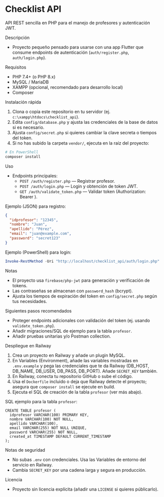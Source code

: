 # Checklist API

API REST sencilla en PHP para el manejo de profesores y autenticación JWT.

Descripción
- Proyecto pequeño pensado para usarse con una app Flutter que consume endpoints de autenticación (`auth/register.php`, `auth/login.php`).

Requisitos
- PHP 7.4+ (o PHP 8.x)
- MySQL / MariaDB
- XAMPP (opcional, recomendado para desarrollo local)
- Composer

Instalación rápida
1. Clona o copia este repositorio en tu servidor (ej. `c:\xampp\htdocs\checklist_api`).
2. Edita `config/database.php` y ajusta las credenciales de la base de datos si es necesario.
3. Ajusta `config/secret.php` si quieres cambiar la clave secreta o tiempos del token.
4. Si no has subido la carpeta `vendor/`, ejecuta en la raíz del proyecto:

```powershell
# En PowerShell
composer install
```

Uso
- Endpoints principales:
  - `POST /auth/register.php` — Registrar profesor.
  - `POST /auth/login.php` — Login y obtención de token JWT.
  - `GET /auth/validate_token.php` — Validar token (Authorization: Bearer <token>).

Ejemplo (JSON) para registro:

```json
{
  "idprofesor": "12345",
  "nombre": "Juan",
  "apellido": "Pérez",
  "email": "juan@example.com",
  "password": "secret123"
}
```

Ejemplo (PowerShell) para login:

```powershell
Invoke-RestMethod -Uri "http://localhost/checklist_api/auth/login.php" -Method Post -Body (@{ email = 'juan@example.com'; password = 'secret123' } | ConvertTo-Json) -ContentType 'application/json'
```

Notas
- El proyecto usa `firebase/php-jwt` para generación y verificación de tokens.
- Las contraseñas se almacenan con `password_hash` (bcrypt).
- Ajusta los tiempos de expiración del token en `config/secret.php` según tus necesidades.

Siguientes pasos recomendados
- Proteger endpoints adicionales con validación del token (ej. usando `validate_token.php`).
- Añadir migraciones/SQL de ejemplo para la tabla `profesor`.
- Añadir pruebas unitarias y/o Postman collection.

Despliegue en Railway
1. Crea un proyecto en Railway y añade un plugin MySQL.
2. En Variables (Environment), añade las variables mostradas en `.env.example` y pega las credenciales que te da Railway (DB_HOST, DB_NAME, DB_USER, DB_PASS, DB_PORT). Añade `SECRET_KEY` también.
3. En Railway, conecta tu repositorio GitHub o sube el código.
4. Usa el `Dockerfile` incluido o deja que Railway detecte el proyecto; asegura que `composer install` se ejecute en build.
5. Ejecuta el SQL de creación de la tabla `profesor` (ver más abajo).

SQL ejemplo para la tabla `profesor`:

```
CREATE TABLE profesor (
  idprofesor VARCHAR(100) PRIMARY KEY,
  nombre VARCHAR(100) NOT NULL,
  apellido VARCHAR(100),
  email VARCHAR(255) NOT NULL UNIQUE,
  password VARCHAR(255) NOT NULL,
  created_at TIMESTAMP DEFAULT CURRENT_TIMESTAMP
);
```

Notas de seguridad
- No subas `.env` con credenciales. Usa las Variables de entorno del servicio en Railway.
- Cambia `SECRET_KEY` por una cadena larga y segura en producción.

Licencia
- Proyecto sin licencia explícita (añadir una `LICENSE` si quieres públicarlo).
